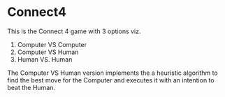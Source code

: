 # Connect4
This is the Connect 4 game with 3 options viz.
  1. Computer VS Computer
  2. Computer VS Human
  3. Human VS. Human

The Computer VS Human version implements the a heuristic algorithm to find the best move
for the Computer and executes it with an intention to beat the Human.  
